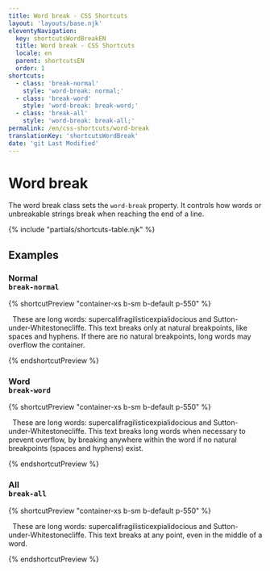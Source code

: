 ```yaml
---
title: Word break - CSS Shortcuts
layout: 'layouts/base.njk'
eleventyNavigation:
  key: shortcutsWordBreakEN
  title: Word break - CSS Shortcuts
  locale: en
  parent: shortcutsEN
  order: 1
shortcuts:
  - class: 'break-normal'
    style: 'word-break: normal;'
  - class: 'break-word'
    style: 'word-break: break-word;'
  - class: 'break-all'
    style: 'word-break: break-all;'
permalink: /en/css-shortcuts/word-break
translationKey: 'shortcutsWordBreak'
date: 'git Last Modified'
---
```


# Word break

The word break class sets the `word-break` property. It controls how words or unbreakable strings break when reaching the end of a line.

{% include "partials/shortcuts-table.njk" %}

## Examples

### Normal<br/>`break-normal`

{% shortcutPreview "container-xs b-sm b-default p-550" %}

<p class="break-normal">
  These are long words: supercalifragilisticexpialidocious and Sutton-under‑Whitestonecliffe. This text breaks only at natural breakpoints, like spaces and hyphens. If there are no natural breakpoints, long words may overflow the container.
</p>
{% endshortcutPreview %}

### Word<br/>`break-word`

{% shortcutPreview "container-xs b-sm b-default p-550" %}

<p class="break-word">
  These are long words: supercalifragilisticexpialidocious and Sutton-under‑Whitestonecliffe. This text breaks long words when necessary to prevent overflow, by breaking anywhere within the word if no natural breakpoints (spaces and hyphens) exist.
</p>
{% endshortcutPreview %}

### All<br/>`break-all`

{% shortcutPreview "container-xs b-sm b-default p-550" %}

<p class="break-all">
  These are long words: supercalifragilisticexpialidocious and Sutton-under‑Whitestonecliffe. This text breaks at any point, even in the middle of a word.
</p>
{% endshortcutPreview %}
